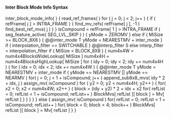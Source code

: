 #### Inter Block Mode Info Syntax

<div class="syntax">
inter_block_mode_info( ) {
    read_ref_frames( )
    for ( j = 0; j < 2; j++ ) {
        if ( refFrame[ j ] > INTRA_FRAME ) {
            find_mv_refs( refFrame[ j ], -1 )
            find_best_ref_mvs( j )
        }
    }
    isCompound = refFrame[ 1 ] > INTRA_FRAME
    if ( seg_feature_active( SEG_LVL_SKIP ) ) {
        yMode = ZEROMV
    } else if ( MiSize >= BLOCK_8X8 ) {
        @@inter_mode                                                    T
        yMode = NEARESTMV + inter_mode
    }
    if ( interpolation_filter == SWITCHABLE )
        @@interp_filter                                                 S
    else
        interp_filter = interpolation_filter
    if ( MiSize < BLOCK_8X8 ) {
        num4x4W = num4x4BlocksWideLookup[ MiSize ]
        num4x4H = num4x4BlocksHighLookup[ MiSize ]
        for ( idy = 0; idy < 2; idy += num4x4H ) {
            for ( idx = 0; idx < 2; idx += num4x4W ) {
                @@inter_mode                                            T
                yMode = NEARESTMV + inter_mode
                if ( yMode == NEARESTMV || yMode == NEARMV )
                    for( j = 0; j < 1 + isCompound; j++ )
                        append_sub8x8_mvs( idy * 2 + idx, j )
                assign_mv( isCompound )
                for ( y2 = 0; y2 < num4x4H; y2++ ) {
                    for( x2 = 0; x2 < num4x4W; x2++ ) {
                        block = (idy + y2) * 2 + idx + x2
                            for( refList = 0; refList < 1 + isCompound; refList++ )
                                BlockMvs[ refList ][ block ] = Mv[ refList ]
                    }
                }
            }
        }
    } else {
        assign_mv( isCompound )
        for( refList = 0; refList < 1 + isCompound; refList++ )
            for( block = 0; block < 4; block++ )
                BlockMvs[ refList ][ block ] = Mv[ refList ]
    }
}
</div>
